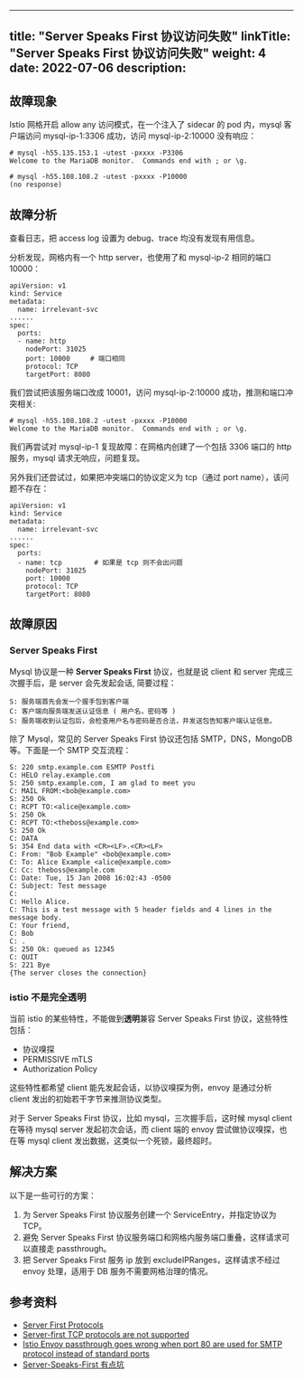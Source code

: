 
---
title: "Server Speaks First 协议访问失败"
linkTitle: "Server Speaks First 协议访问失败"
weight: 4
date: 2022-07-06
description: 
---

## 故障现象

Istio 网格开启 allow any 访问模式，在一个注入了 sidecar 的 pod 内，mysql 客户端访问 mysql-ip-1:3306 成功，访问 mysql-ip-2:10000 没有响应：

```
# mysql -h55.135.153.1 -utest -pxxxx -P3306
Welcome to the MariaDB monitor.  Commands end with ; or \g.

# mysql -h55.108.108.2 -utest -pxxxx -P10000
(no response)
```

## 故障分析

查看日志，把 access log 设置为 debug、trace 均没有发现有用信息。

分析发现，网格内有一个 http server，也使用了和 mysql-ip-2 相同的端口 10000：

```
apiVersion: v1
kind: Service
metadata:
  name: irrelevant-svc
......
spec:
  ports:
  - name: http
    nodePort: 31025
    port: 10000     # 端口相同
    protocol: TCP
    targetPort: 8080
```

我们尝试把该服务端口改成 10001，访问 mysql-ip-2:10000 成功，推测和端口冲突相关:

```
# mysql -h55.108.108.2 -utest -pxxxx -P10000
Welcome to the MariaDB monitor.  Commands end with ; or \g.
```

我们再尝试对 mysql-ip-1 复现故障：在网格内创建了一个包括 3306 端口的 http 服务，mysql 请求无响应，问题复现。

另外我们还尝试过，如果把冲突端口的协议定义为 tcp（通过 port name），该问题不存在：

```
apiVersion: v1
kind: Service
metadata:
  name: irrelevant-svc
......
spec:
  ports:
  - name: tcp        # 如果是 tcp 则不会出问题
    nodePort: 31025
    port: 10000
    protocol: TCP
    targetPort: 8080
```

## 故障原因

### Server Speaks First

Mysql 协议是一种 **Server Speaks First** 协议，也就是说 client 和 server 完成三次握手后，是 server 会先发起会话, 简要过程：

```
S: 服务端首先会发一个握手包到客户端
C: 客户端向服务端发送认证信息 ( 用户名，密码等 )
S: 服务端收到认证包后，会检查用户名与密码是否合法，并发送包告知客户端认证信息。
```

除了 Mysql，常见的 Server Speaks First 协议还包括 SMTP，DNS，MongoDB 等。下面是一个 SMTP 交互流程：

```
S: 220 smtp.example.com ESMTP Postfi
C: HELO relay.example.com
S: 250 smtp.example.com, I am glad to meet you
C: MAIL FROM:<bob@example.com>
S: 250 Ok
C: RCPT TO:<alice@example.com>
S: 250 Ok
C: RCPT TO:<theboss@example.com>
S: 250 Ok
C: DATA
S: 354 End data with <CR><LF>.<CR><LF>
C: From: "Bob Example" <bob@example.com>
C: To: Alice Example <alice@example.com>
C: Cc: theboss@example.com
C: Date: Tue, 15 Jan 2008 16:02:43 -0500
C: Subject: Test message
C:
C: Hello Alice.
C: This is a test message with 5 header fields and 4 lines in the message body.
C: Your friend,
C: Bob
C: .
S: 250 Ok: queued as 12345
C: QUIT
S: 221 Bye
{The server closes the connection}
```

### istio 不是完全透明

当前 istio 的某些特性，不能做到**透明**兼容 Server Speaks First 协议，这些特性包括：

* 协议嗅探
* PERMISSIVE mTLS
* Authorization Policy

这些特性都希望 client 能先发起会话，以协议嗅探为例，envoy 是通过分析 client 发出的初始若干字节来推测协议类型。

对于 Server Speaks First 协议，比如 mysql，三次握手后，这时候 mysql client 在等待 mysql server 发起初次会话，而 client 端的 envoy 尝试做协议嗅探，也在等 mysql client 发出数据，这类似一个死锁，最终超时。


## 解决方案

以下是一些可行的方案：

1. 为 Server Speaks First 协议服务创建一个 ServiceEntry，并指定协议为 TCP。
2. 避免 Server Speaks First 协议服务端口和网格内服务端口重叠，这样请求可以直接走 passthrough。
3. 把 Server Speaks First 服务 ip 放到 excludeIPRanges，这样请求不经过 envoy 处理，适用于 DB 服务不需要网格治理的情况。


## 参考资料

* [Server First Protocols](https://istio.io/latest/docs/ops/deployment/requirements/#server-first-protocols)
* [Server-first TCP protocols are not supported](https://istio.io/latest/docs/ops/best-practices/security/#server-first-tcp-protocols-are-not-supported)
* [Istio Envoy passthrough goes wrong when port 80 are used for SMTP protocol instead of standard ports](https://www.linkedin.com/pulse/istio-envoy-passthrough-goes-wrong-when-port-80-used-smtp-liu-)
* [Server-Speaks-First 有点坑](https://www.cnblogs.com/hacker-linner/p/15122404.html)